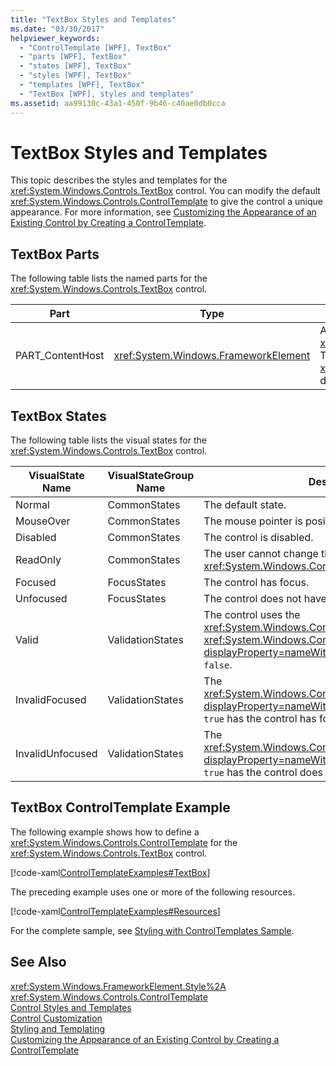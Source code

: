 ```yaml
---
title: "TextBox Styles and Templates"
ms.date: "03/30/2017"
helpviewer_keywords: 
  - "ControlTemplate [WPF], TextBox"
  - "parts [WPF], TextBox"
  - "states [WPF], TextBox"
  - "styles [WPF], TextBox"
  - "templates [WPF], TextBox"
  - "TextBox [WPF], styles and templates"
ms.assetid: aa99130c-43a1-450f-9b46-c40ae0db0cca
---
```

# TextBox Styles and Templates
This topic describes the styles and templates for the <xref:System.Windows.Controls.TextBox> control. You can modify the default <xref:System.Windows.Controls.ControlTemplate> to give the control a unique appearance. For more information, see [Customizing the Appearance of an Existing Control by Creating a ControlTemplate](../../../../docs/framework/wpf/controls/customizing-the-appearance-of-an-existing-control.md).  
  
## TextBox Parts  
 The following table lists the named parts for the <xref:System.Windows.Controls.TextBox> control.  
  
|Part|Type|Description|  
|-|-|-|  
|PART_ContentHost|<xref:System.Windows.FrameworkElement>|A visual element that can contain a <xref:System.Windows.FrameworkElement>. The text of the <xref:System.Windows.Controls.TextBox> is displayed in this element.|  
  
## TextBox States  
 The following table lists the visual states for the <xref:System.Windows.Controls.TextBox> control.  
  
|VisualState Name|VisualStateGroup Name|Description|  
|----------------------|---------------------------|-----------------|  
|Normal|CommonStates|The default state.|  
|MouseOver|CommonStates|The mouse pointer is positioned over the control.|  
|Disabled|CommonStates|The control is disabled.|  
|ReadOnly|CommonStates|The user cannot change the text in the <xref:System.Windows.Controls.TextBox>.|  
|Focused|FocusStates|The control has focus.|  
|Unfocused|FocusStates|The control does not have focus.|  
|Valid|ValidationStates|The control uses the <xref:System.Windows.Controls.Validation> class and the <xref:System.Windows.Controls.Validation.HasError%2A?displayProperty=nameWithType> attached property is `false`.|  
|InvalidFocused|ValidationStates|The <xref:System.Windows.Controls.Validation.HasError%2A?displayProperty=nameWithType> attached property is `true` has the control has focus.|  
|InvalidUnfocused|ValidationStates|The <xref:System.Windows.Controls.Validation.HasError%2A?displayProperty=nameWithType> attached property is `true` has the control does not have focus.|  
  
## TextBox ControlTemplate Example  
 The following example shows how to define a <xref:System.Windows.Controls.ControlTemplate> for the <xref:System.Windows.Controls.TextBox> control.  
  
 [!code-xaml[ControlTemplateExamples#TextBox](../../../../samples/snippets/csharp/VS_Snippets_Wpf/ControlTemplateExamples/CS/resources/textbox.xaml#textbox)]  
  
 The preceding example uses one or more of the following resources.  
  
 [!code-xaml[ControlTemplateExamples#Resources](../../../../samples/snippets/csharp/VS_Snippets_Wpf/ControlTemplateExamples/CS/resources/shared.xaml#resources)]  
  
 For the complete sample, see [Styling with ControlTemplates Sample](https://github.com/Microsoft/WPF-Samples/tree/master/Styles%20&%20Templates/IntroToStylingAndTemplating).  
  
## See Also  
 <xref:System.Windows.FrameworkElement.Style%2A>  
 <xref:System.Windows.Controls.ControlTemplate>  
 [Control Styles and Templates](../../../../docs/framework/wpf/controls/control-styles-and-templates.md)  
 [Control Customization](../../../../docs/framework/wpf/controls/control-customization.md)  
 [Styling and Templating](../../../../docs/framework/wpf/controls/styling-and-templating.md)  
 [Customizing the Appearance of an Existing Control by Creating a ControlTemplate](../../../../docs/framework/wpf/controls/customizing-the-appearance-of-an-existing-control.md)

